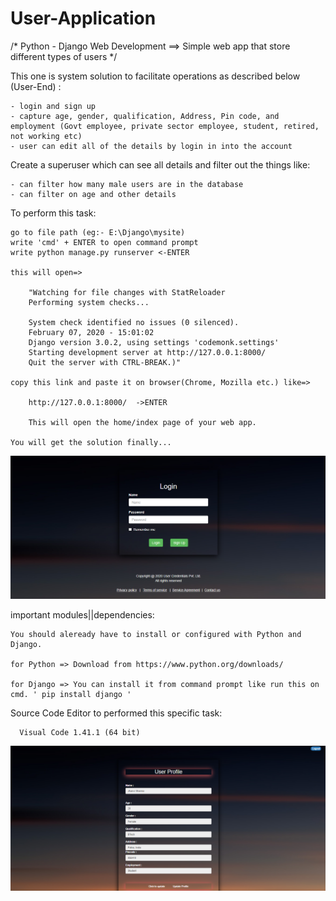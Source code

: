 # User-Application

/* Python - Django Web Development ==> Simple web app that store different types of users */

This one is system solution to facilitate operations as described below (User-End) :

    - login and sign up
    - capture age, gender, qualification, Address, Pin code, and employment (Govt employee, private sector employee, student, retired, not working etc)
    - user can edit all of the details by login in into the account
    
    
Create a superuser which can see all details and filter out the things like:

    - can filter how many male users are in the database
    - can filter on age and other details
    
    
To perform this task:

    go to file path (eg:- E:\Django\mysite)
    write 'cmd' + ENTER to open command prompt
    write python manage.py runserver <-ENTER
  
    this will open=>
  
        "Watching for file changes with StatReloader
        Performing system checks...

        System check identified no issues (0 silenced).
        February 07, 2020 - 15:01:02
        Django version 3.0.2, using settings 'codemonk.settings'
        Starting development server at http://127.0.0.1:8000/
        Quit the server with CTRL-BREAK.)"
        
    copy this link and paste it on browser(Chrome, Mozilla etc.) like=>
  
        http://127.0.0.1:8000/  ->ENTER
        
        This will open the home/index page of your web app.
        
    You will get the solution finally...
    
    

![Test Image 1](https://github.com/gulshanbaraik01/User-Application/blob/master/static/images/d_login.png)



important modules||dependencies:

    You should aleready have to install or configured with Python and Django.
    
    for Python => Download from https://www.python.org/downloads/
    
    for Django => You can install it from command prompt like run this on cmd. ' pip install django '
      
      
Source Code Editor to performed this specific task:

      Visual Code 1.41.1 (64 bit)
      


![Test Image 1](https://github.com/gulshanbaraik01/User-Application/blob/master/static/images/d_dash.png)

